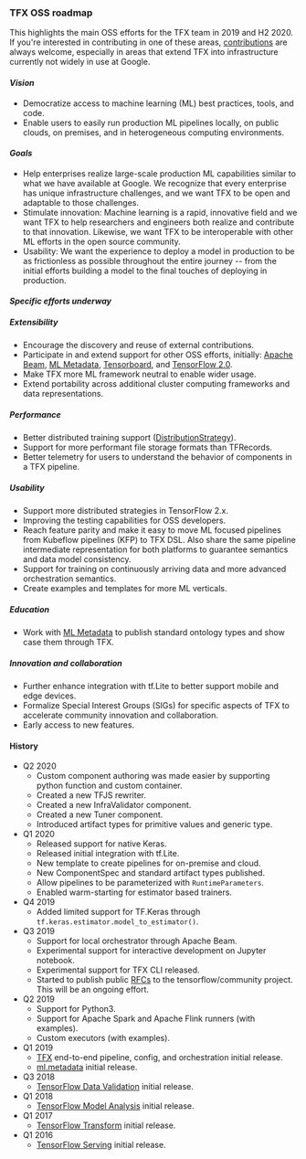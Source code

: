 ### TFX OSS roadmap
This highlights the main OSS efforts for the TFX team in 2019 and H2 2020. If
you're interested in contributing in one of these areas,
[contributions](https://github.com/tensorflow/tfx/blob/master/CONTRIBUTING.md)
are always welcome, especially in areas that extend TFX into infrastructure
currently not widely in use at Google.

#### _Vision_
*   Democratize access to machine learning (ML) best practices, tools, and code.
*   Enable users to easily run production ML pipelines locally, on public
    clouds, on premises, and in heterogeneous computing environments.

#### _Goals_
*   Help enterprises realize large-scale production ML capabilities similar to
what we have available at Google.  We recognize that every enterprise has unique
infrastructure challenges, and we want TFX to be open and adaptable to those
challenges.
*   Stimulate innovation: Machine learning is a rapid, innovative field and we
want TFX to help researchers and engineers both realize and contribute to that
innovation.  Likewise, we want TFX to be interoperable with other ML efforts in
the open source community.
*   Usability: We want the experience to deploy a model in production to be as
frictionless as possible throughout the entire journey -- from the initial
efforts building a model to the final touches of deploying in production.

#### _Specific efforts underway_

##### Extensibility
*   Encourage the discovery and reuse of external contributions.
*   Participate in and extend support for other OSS efforts, initially:
[Apache Beam](https://beam.apache.org/),
[ML Metadata](https://www.tensorflow.org/tfx/guide/mlmd),
[Tensorboard](https://www.tensorflow.org/guide/summaries_and_tensorboard), and
[TensorFlow 2.0](https://www.tensorflow.org/versions/r2.0/api_docs/).
*   Make TFX more ML framework neutral to enable wider usage.
*   Extend portability across additional cluster computing frameworks and data
representations.

##### Performance
*   Better distributed training support
([DistributionStrategy](https://www.tensorflow.org/guide/distribute_strategy)).
*   Support for more performant file storage formats than TFRecords.
*   Better telemetry for users to understand the behavior of components in a
TFX pipeline.

##### Usability
*   Support more distributed strategies in TensorFlow 2.x.
*   Improving the testing capabilities for OSS developers.
*   Reach feature parity and make it easy to move ML focused pipelines from
    Kubeflow pipelines (KFP) to TFX DSL. Also share the same pipeline
    intermediate representation for both platforms to guarantee semantics and
    data model consistency.
*   Support for training on continuously arriving data and more advanced
    orchestration semantics.
*   Create examples and templates for more ML verticals.

##### Education
*   Work with [ML Metadata](https://www.tensorflow.org/tfx/guide/mlmd) to
    publish standard ontology types and show case them through TFX.

##### Innovation and collaboration
*   Further enhance integration with tf.Lite to better support mobile and edge
devices.
*   Formalize Special Interest Groups (SIGs) for specific aspects of TFX to
accelerate community innovation and collaboration.
*   Early access to new features.

#### History
*   Q2 2020
    *   Custom component authoring was made easier by supporting python function
        and custom container.
    *   Created a new TFJS rewriter.
    *   Created a new InfraValidator component.
    *   Created a new Tuner component.
    *   Introduced artifact types for primitive values and generic type.
*   Q1 2020
    *   Released support for native Keras.
    *   Released initial integration with tf.Lite.
    *   New template to create pipelines for on-premise and cloud.
    *   New ComponentSpec and standard artifact types published.
    *   Allow pipelines to be parameterized with `RuntimeParameters`.
    *   Enabled warm-starting for estimator based trainers.
*   Q4 2019
    *   Added limited support for TF.Keras through
        `tf.keras.estimator.model_to_estimator()`.
*   Q3 2019
    *   Support for local orchestrator through Apache Beam.
    *   Experimental support for interactive development on Jupyter notebook.
    *   Experimental support for TFX CLI released.
    *   Started to publish public [RFCs](
        https://github.com/tensorflow/community/tree/master/rfcs)
        to the tensorflow/community project. This will be an ongoing effort.
*   Q2 2019
    *   Support for Python3.
    *   Support for Apache Spark and Apache Flink runners (with examples).
    *   Custom executors (with examples).
*   Q1 2019
    *   [TFX](https://www.tensorflow.org/tfx/guide) end-to-end pipeline,
config, and orchestration initial release.
    *   [ml.metadata](https://www.tensorflow.org/tfx/guide/mlmd) initial
release.
*   Q3 2018
    *   [TensorFlow Data Validation](https://www.tensorflow.org/tfx/guide/tfdv)
initial release.
*   Q1 2018
    *   [TensorFlow Model Analysis](https://www.tensorflow.org/tfx/guide/tfma)
initial release.
*   Q1 2017
    *   [TensorFlow Transform](https://www.tensorflow.org/tfx/guide/tft)
initial release.
*   Q1 2016
    *   [TensorFlow Serving](https://www.tensorflow.org/tfx/guide/serving)
initial release.
